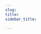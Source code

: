 ```yaml
---
slug:
title:
sidebar_title:

---
```

<!--stackedit_data:
eyJoaXN0b3J5IjpbNjk4MTc4OTcwLC0yMDg4NzQ2NjEyXX0=
-->